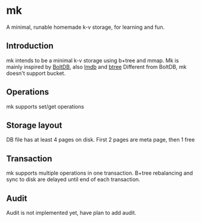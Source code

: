 # mk

A minimal, runable homemade k-v storage, for learning and fun.

## Introduction

mk intends to be a minimal k-v storage using b+tree and mmap. Mk is mainly inspired by [BoltDB](https://github.com/boltdb/bolt), also [lmdb](https://github.com/LMDB/lmdb) and [btree](https://github.com/google/btree)
Different from BoltDB, mk doesn't support bucket.

## Operations

mk supports set/get operations

## Storage layout

DB file has at least 4 pages on disk. First 2 pages are meta page, then 1 free

## Transaction

mk supports multiple operations in one transaction. B+tree rebalancing and sync to disk are delayed until end of each transaction.


## Audit

Audit is not implemented yet, have plan to add audit.
